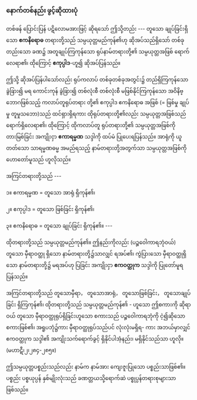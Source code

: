 ### နောက်တစ်နည်း ဖွင့်ဆိုထားပုံ

တစ်ဖန် ပြောင်းပြန် ပဋိလောမအားဖြင့် ဆိုရသော် ဤသို့တည်း --- တူသော ချုပ်ခြင်းရှိသော **ဧကနိရောဓ**
တရားတို့သည် သမ္ပယုတ္တမည်ကုန်၏ဟု ဆိုအပ်သည်ရှိသော် တစ်ခုတည်းသော ခဏ၌ အတူချုပ်ကြကုန်သော
ရုပ်နာမ်တရားတို့၏ သမ္ပယုတ္တအဖြစ် ရောက်လေရာ၏၊ ထိုကြောင့် **ဧကုပ္ပါဒ**-ဟူ၍ ဆိုအပ်ပြန်သည်။

ဤသို့ ဆိုအပ်ပြန်ပါသော်လည်း ရုပ်ကလာပ် တစ်ခုတစ်ခုအတွင်း၌ တည်ရှိကြကုန်သော ခွဲခြား၍ မရ
ကောင်းကုန် ခွဲခြား၍ တစ်လုံးစီ တစ်လုံးစီ မဖြစ်နိုင်ကြကုန်သော အဝိနိဗ္ဘောဂဖြစ်သည့် ကလာပ်တူရုပ်တရား
တို့၏ ဧကုပ္ပါဒ ဧကနိရောဓ အဖြစ် (= ဖြစ်မှု ချုပ်မှု တူမှုသဘော)သည် ထင်ရှားရှိရကား ထိုရုပ်တရားတို့၏လည်း
သမ္ပယုတ္တအဖြစ်သည် ရောက်ရှိလေရာ၏၊ ထိုကြောင့် ထိုကလာပ်တူ ရုပ်တရားတို့၏ သမ္ပယုတ္တအဖြစ်ကို
တားမြစ်ခြင်း အကျိုးငှာ **ဧကာရမ္မဏ** သဒ္ဒါကို ထပ်မံ ပြုပေးရပြန်သည်။ အာရုံကို ယူတတ်သော သာရမ္မဏဓမ္မ
အမည်ရသည့် နာမ်တရားတို့အတွက်သာ သမ္ပယုတ္တအဖြစ်ကို ဟောတော်မူသည် ဟူလိုသည်။

အကြင်တရားတို့သည် ---

၁။ ဧကာရမ္မဏ = တူသော အာရုံ ရှိကုန်၏၊

၂။ ဧကုပ္ပါဒ = တူသော ဖြစ်ခြင်း ရှိကုန်၏၊

၃။ ဧကနိရောဓ = တူသော ချုပ်ခြင်း ရှိကုန်၏။ ---

ထိုတရားတို့သည် သမ္ပယုတ္တမည်ကုန်၏။ ဤနည်းကိုလည်း (ပဉ္စဝေါကာရဘုံဝယ်) တူသော မှီရာဝတ္ထု
ရှိသော နာမ်တရားတို့၌သာလျှင် ရအပ်၏၊ ကွဲပြားသော မှီရာဝတ္ထုရှိသော နာမ်တရားတို့၌ မရအပ်ဟု ပြခြင်း
အကျိုးငှာ **ဧကဝတ္ထုက** သဒ္ဒါကို ပြုတော်မူရပြန်သည်။

အကြင်တရားတို့သည် တူသောမှီရာ， တူသောအာရုံ， တူသောဖြစ်ခြင်း， တူသောချုပ်ခြင်း ရှိကြကုန်၏၊
ထိုတရားတို့သည် သမ္ပယုတ္တမည်ကုန်၏ - ဟူသော ဤစကားကို ဆိုရာဝယ် တူသော မှီရာဝတ္ထုရုပ်ရှိခြင်းဟူသော
စကားသည် ပဉ္စဝေါကာရဘုံကို ငဲ့၍ဆိုသော စကားဖြစ်၏၊ အရူပဘုံ၌ကား မှီရာဝတ္ထုရုပ်သည်ပင် လုံးလုံးမရှိရ-
ကား အဘယ်မှာလျှင် ဧကဝတ္ထုက သဒ္ဒါ၏ အကျိုးသက်ရောက်ခွင့် ရှိနိုင်ပါအံ့နည်း၊ မရှိနိုင်သည်သာ ဟူလို။
<r>(မဟာဋီ၊၂၊၂၈၄-၂၈၅။)</r>

ဤသမ္ပယုတ္တပစ္စည်းသည်လည်း နာမ်က နာမ်အား ကျေးဇူးပြုသော ပစ္စည်းသာဖြစ်၏။ ပစ္စည်း ပစ္စယုပ္ပန်
နှစ်မျိုးလုံးသည် ခဏတ္တယသို့ရောက်ဆဲ ပစ္စုပ္ပန်တရားစုများသာ ဖြစ်သည်။
